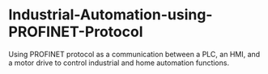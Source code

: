 # Industrial-Automation-using-PROFINET-Protocol
Using PROFINET protocol as a communication between a PLC, an HMI, and a motor drive to control industrial and home automation functions.
